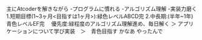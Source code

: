 主にAtcoderを解きながら 
-プログラムに慣れる 
-アルゴリズム理解 
-実装力磨く 
1.短期目標(1~3ヶ月<目指すは1ヶ月>):緑色レベルABCD完 
2.中長期:(半年~1年)青色レベルEF完　
優先度:緑程度のアルゴリズム理解進め、毎日解く ＞ アプリケーションについて学び実装　＞　青色目指す かなあ 
やったんで
